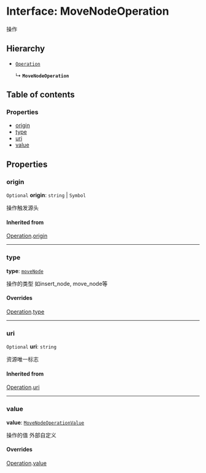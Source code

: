 # Interface: MoveNodeOperation

操作

## Hierarchy

* [`Operation`](/en/auto-docs/free-history-plugin/interfaces/Operation.md)

  ↳ **`MoveNodeOperation`**

## Table of contents

### Properties

* [origin](/en/auto-docs/free-history-plugin/interfaces/MoveNodeOperation.md#origin)
* [type](/en/auto-docs/free-history-plugin/interfaces/MoveNodeOperation.md#type)
* [uri](/en/auto-docs/free-history-plugin/interfaces/MoveNodeOperation.md#uri)
* [value](/en/auto-docs/free-history-plugin/interfaces/MoveNodeOperation.md#value)

## Properties

### origin

`Optional` **origin**: `string` | `Symbol`

操作触发源头

#### Inherited from

[Operation](/en/auto-docs/free-history-plugin/interfaces/Operation.md).[origin](/en/auto-docs/free-history-plugin/interfaces/Operation.md#origin)

***

### type

**type**: [`moveNode`](/en/auto-docs/free-history-plugin/enums/FreeOperationType.md#movenode)

操作的类型 如insert\_node, move\_node等

#### Overrides

[Operation](/en/auto-docs/free-history-plugin/interfaces/Operation.md).[type](/en/auto-docs/free-history-plugin/interfaces/Operation.md#type)

***

### uri

`Optional` **uri**: `string`

资源唯一标志

#### Inherited from

[Operation](/en/auto-docs/free-history-plugin/interfaces/Operation.md).[uri](/en/auto-docs/free-history-plugin/interfaces/Operation.md#uri)

***

### value

**value**: [`MoveNodeOperationValue`](/en/auto-docs/free-history-plugin/interfaces/MoveNodeOperationValue.md)

操作的值 外部自定义

#### Overrides

[Operation](/en/auto-docs/free-history-plugin/interfaces/Operation.md).[value](/en/auto-docs/free-history-plugin/interfaces/Operation.md#value)
